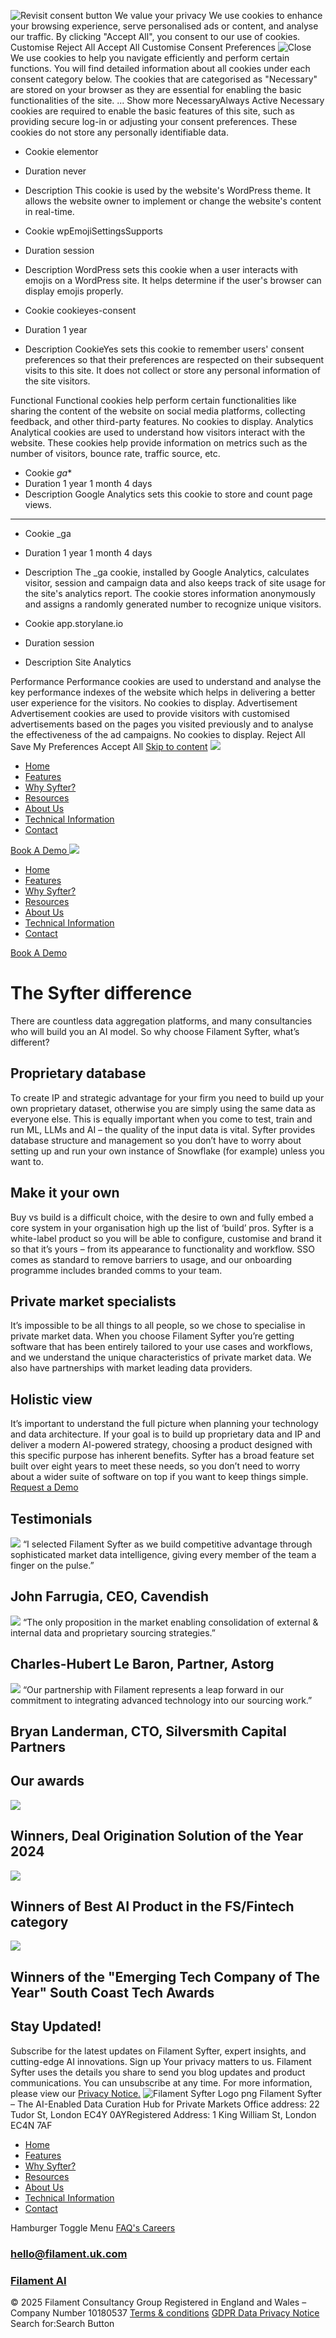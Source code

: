 ![Revisit consent button](https://filament.ai/wp-content/plugins/cookie-law-info/lite/frontend/images/revisit.svg)
We value your privacy
We use cookies to enhance your browsing experience, serve personalised ads or content, and analyse our traffic. By clicking "Accept All", you consent to our use of cookies.
Customise Reject All Accept All
Customise Consent Preferences ![Close](https://filament.ai/wp-content/plugins/cookie-law-info/lite/frontend/images/close.svg)
We use cookies to help you navigate efficiently and perform certain functions. You will find detailed information about all cookies under each consent category below.
The cookies that are categorised as "Necessary" are stored on your browser as they are essential for enabling the basic functionalities of the site. ... Show more
NecessaryAlways Active
Necessary cookies are required to enable the basic features of this site, such as providing secure log-in or adjusting your consent preferences. These cookies do not store any personally identifiable data.
  * Cookie
elementor
  * Duration
never
  * Description
This cookie is used by the website's WordPress theme. It allows the website owner to implement or change the website's content in real-time.


  * Cookie
wpEmojiSettingsSupports
  * Duration
session
  * Description
WordPress sets this cookie when a user interacts with emojis on a WordPress site. It helps determine if the user's browser can display emojis properly.


  * Cookie
cookieyes-consent
  * Duration
1 year
  * Description
CookieYes sets this cookie to remember users' consent preferences so that their preferences are respected on their subsequent visits to this site. It does not collect or store any personal information of the site visitors.


Functional
Functional cookies help perform certain functionalities like sharing the content of the website on social media platforms, collecting feedback, and other third-party features.
No cookies to display.
Analytics
Analytical cookies are used to understand how visitors interact with the website. These cookies help provide information on metrics such as the number of visitors, bounce rate, traffic source, etc.
  * Cookie
_ga_*
  * Duration
1 year 1 month 4 days
  * Description
Google Analytics sets this cookie to store and count page views.  
---  


  * Cookie
_ga
  * Duration
1 year 1 month 4 days
  * Description
The _ga cookie, installed by Google Analytics, calculates visitor, session and campaign data and also keeps track of site usage for the site's analytics report. The cookie stores information anonymously and assigns a randomly generated number to recognize unique visitors.


  * Cookie
app.storylane.io
  * Duration
session
  * Description
Site Analytics


Performance
Performance cookies are used to understand and analyse the key performance indexes of the website which helps in delivering a better user experience for the visitors.
No cookies to display.
Advertisement
Advertisement cookies are used to provide visitors with customised advertisements based on the pages you visited previously and to analyse the effectiveness of the ad campaigns.
No cookies to display.
Reject All  Save My Preferences  Accept All 
[Skip to content](https://filament.ai/<#content>)
[ ![](https://filament.ai/why-syfter) ](https://filament.ai/<https:/filament.ai>)
  * [Home](https://filament.ai/<https:/filament.ai/>)
  * [Features](https://filament.ai/<https:/filament.ai/features/>)
  * [Why Syfter?](https://filament.ai/<https:/filament.ai/why-syfter/>)
  * [Resources](https://filament.ai/<https:/filament.ai/resources/>)
  * [About Us](https://filament.ai/<https:/filament.ai/about-us/>)
  * [Technical Information](https://filament.ai/<https:/filament.ai/technical-information/>)
  * [Contact](https://filament.ai/<https:/filament.ai/contact/>)


[ Book A Demo ](https://filament.ai/<https:/filament.ai/book-a-demo/>)
[ ![](https://filament.ai/why-syfter) ](https://filament.ai/<https:/filament.ai>)
  * [Home](https://filament.ai/<https:/filament.ai/>)
  * [Features](https://filament.ai/<https:/filament.ai/features/>)
  * [Why Syfter?](https://filament.ai/<https:/filament.ai/why-syfter/>)
  * [Resources](https://filament.ai/<https:/filament.ai/resources/>)
  * [About Us](https://filament.ai/<https:/filament.ai/about-us/>)
  * [Technical Information](https://filament.ai/<https:/filament.ai/technical-information/>)
  * [Contact](https://filament.ai/<https:/filament.ai/contact/>)


[ Book A Demo ](https://filament.ai/<https:/filament.ai/book-a-demo/>)
# The Syfter difference
There are countless data aggregation platforms, and many consultancies who will build you an AI model. So why choose Filament Syfter, what’s different? 
## Proprietary database 
To create IP and strategic advantage for your firm you need to build up your own proprietary dataset, otherwise you are simply using the same data as everyone else. This is equally important when you come to test, train and run ML, LLMs and AI – the quality of the input data is vital. Syfter provides database structure and management so you don’t have to worry about setting up and run your own instance of Snowflake (for example) unless you want to. 
## Make it your own 
Buy vs build is a difficult choice, with the desire to own and fully embed a core system in your organisation high up the list of ‘build’ pros. Syfter is a white-label product so you will be able to configure, customise and brand it so that it’s yours – from its appearance to functionality and workflow. SSO comes as standard to remove barriers to usage, and our onboarding programme includes branded comms to your team. 
## Private market specialists
It’s impossible to be all things to all people, so we chose to specialise in private market data. When you choose Filament Syfter you’re getting software that has been entirely tailored to your use cases and workflows, and we understand the unique characteristics of private market data. We also have partnerships with market leading data providers.
## Holistic view 
It’s important to understand the full picture when planning your technology and data architecture. If your goal is to build up proprietary data and IP and deliver a modern AI-powered strategy, choosing a product designed with this specific purpose has inherent benefits. Syfter has a broad feature set built over eight years to meet these needs, so you don’t need to worry about a wider suite of software on top if you want to keep things simple.
[ Request a Demo ](https://filament.ai/<https:/filament.ai/book-a-demo/>)
## Testimonials
![](https://filament.ai/wp-content/uploads/2024/11/Cavendish-300x162.png)
“I selected Filament Syfter as we build competitive advantage through sophisticated market data intelligence, giving every member of the team a finger on the pulse.”
## John Farrugia, CEO, Cavendish
![](https://filament.ai/wp-content/uploads/2024/11/Astorg-300x162.png)
“The only proposition in the market enabling consolidation of external & internal data and proprietary sourcing strategies.”
## Charles-Hubert Le Baron, Partner, Astorg
![](https://filament.ai/wp-content/uploads/2024/11/Silversmith-300x162.png)
“Our partnership with Filament represents a leap forward in our commitment to integrating advanced technology into our sourcing work.” 
## Bryan Landerman, CTO, Silversmith Capital Partners
## Our awards
![](https://filament.ai/wp-content/uploads/2024/11/Deal-Origination-Solution-of-the-Year-2-1500x571.png)
## Winners, Deal Origination Solution of the Year 2024 
![](https://filament.ai/wp-content/uploads/2024/11/CogX-White-logo-1500x492.png)
## Winners of Best AI Product in the FS/Fintech category 
![](https://filament.ai/wp-content/uploads/2024/11/Frame-3676.jpg)
## Winners of the "Emerging Tech Company of The Year" South Coast Tech Awards
## Stay Updated!
Subscribe for the latest updates on Filament Syfter, expert insights, and cutting-edge AI innovations.
Sign up
Your privacy matters to us. Filament Syfter uses the details you share to send you blog updates and product communications. You can unsubscribe at any time. For more information, please view our [Privacy Notice.](https://filament.ai/<https:/filament.ai/wp-content/uploads/2025/04/Filament-Data-Privacy-Notice-Scraped-Data.pdf>)
![Filament Syfter Logo png](https://filament.ai/wp-content/uploads/2023/06/Small-Filament-Syfter-Stacked-White.png)
Filament Syfter – The AI-Enabled Data Curation Hub for Private Markets
Office address: 22 Tudor St, London EC4Y 0AYRegistered Address: 1 King William St, London EC4N 7AF
  * [Home](https://filament.ai/<https:/filament.ai/>)
  * [Features](https://filament.ai/<https:/filament.ai/features/>)
  * [Why Syfter?](https://filament.ai/<https:/filament.ai/why-syfter/>)
  * [Resources](https://filament.ai/<https:/filament.ai/resources/>)
  * [About Us](https://filament.ai/<https:/filament.ai/about-us/>)
  * [Technical Information](https://filament.ai/<https:/filament.ai/technical-information/>)
  * [Contact](https://filament.ai/<https:/filament.ai/contact/>)

Hamburger Toggle Menu
[ FAQ's ](https://filament.ai/<https:/filament.ai/faqs/>)
[ Careers ](https://filament.ai/<https:/filament.ai/careers/>)
###  hello@filament.uk.com 
[ ](https://filament.ai/<https:/www.linkedin.com/company/filament-ai/>)
###  [ Filament AI ](https://filament.ai/<https:/www.linkedin.com/company/filament-ai/>)
© 2025 Filament Consultancy Group Registered in England and Wales – Company Number 10180537
[Terms & conditions](https://filament.ai/<https:/filament.ai/terms-and-conditions/>)
[GDPR Data Privacy Notice](https://filament.ai/<https:/filament.ai/wp-content/uploads/2025/04/Filament-Data-Privacy-Notice-Scraped-Data.pdf>)
Search for:Search Button
